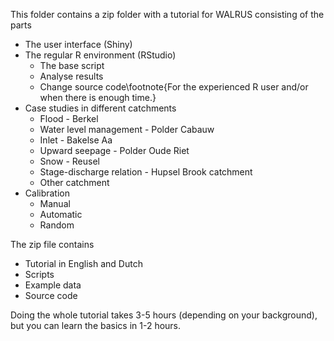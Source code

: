 
This folder contains a zip folder with a tutorial for WALRUS consisting of the parts

- The user interface (Shiny)
- The regular R environment (RStudio)
  - The base script
  - Analyse results
  - Change source code\footnote{For the experienced R user and/or when there is enough time.}
- Case studies in different catchments
  - Flood - Berkel
  - Water level management - Polder Cabauw
  - Inlet - Bakelse Aa
  - Upward seepage - Polder Oude Riet
  - Snow - Reusel
  - Stage-discharge relation - Hupsel Brook catchment
  - Other catchment
- Calibration
  - Manual
  - Automatic
  - Random

The zip file contains
- Tutorial in English and Dutch
- Scripts
- Example data
- Source code

Doing the whole tutorial takes 3-5 hours (depending on your background), but you can learn the basics in 1-2 hours.

